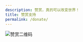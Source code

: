 ```yaml
---
description: 赞赏，真的可以改变世界！
title: 赞赏支持
permalink: /donate/
---
```


![赞赏二维码](https://img9.doubanio.com/view/photo/l/public/p2619248556.webp)
